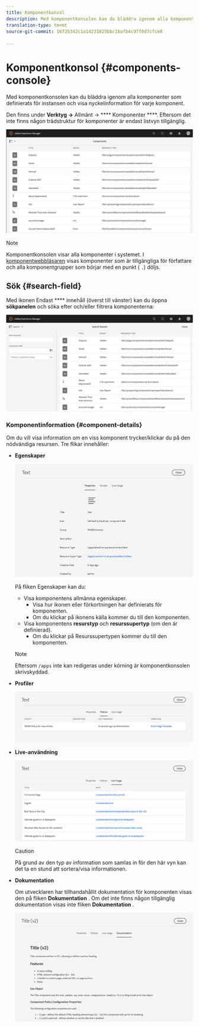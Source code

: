 ```yaml
---
title: Komponentkonsol
description: Med komponentkonsolen kan du bläddra igenom alla komponenter som definierats för din instans
translation-type: tm+mt
source-git-commit: 16725342c1a14231025bbc1bafb4c97f0d7cfce8

---
```



# Komponentkonsol {#components-console}

Med komponentkonsolen kan du bläddra igenom alla komponenter som definierats för instansen och visa nyckelinformation för varje komponent.

Den finns under **Verktyg ->** Allmänt -> **** Komponenter ****. Eftersom det inte finns någon trädstruktur för komponenter är endast listvyn tillgänglig.

![Komponentkonsolen](/help/sites-cloud/authoring/assets/components-console.png)

>[!NOTE]
>
>Komponentkonsolen visar alla komponenter i systemet. I [komponentwebbläsaren](/help/sites-cloud/authoring/fundamentals/environment-tools.md#components-browser) visas komponenter som är tillgängliga för författare och alla komponentgrupper som börjar med en punkt ( `.`) döljs.

## Sök {#search-field}

Med ikonen Endast **** innehåll (överst till vänster) kan du öppna **sökpanelen** och söka efter och/eller filtrera komponenterna:

![Söka i komponentkonsolen](/help/sites-cloud/authoring/assets/components-console-search.png)

### Komponentinformation {#component-details}

Om du vill visa information om en viss komponent trycker/klickar du på den nödvändiga resursen. Tre flikar innehåller:

* **Egenskaper**

   ![Egenskaper för komponentkonsolen](/help/sites-cloud/authoring/assets/components-console-properties.png)

   På fliken Egenskaper kan du:

   * Visa komponentens allmänna egenskaper.
      * Visa hur ikonen eller förkortningen har definierats för komponenten. <!-- View how the [icon or abbreviation has been defined](/help/sites-developing/components-basics.md#component-icon-in-touch-ui) for the component.-->
      * Om du klickar på ikonens källa kommer du till den komponenten.
   * Visa komponentens **resurstyp** och **resurssupertyp** (om den är definierad).
      * Om du klickar på Resurssupertypen kommer du till den komponenten.
   >[!NOTE]
   >
   >Eftersom `/apps` inte kan redigeras under körning är komponentkonsolen skrivskyddad.

* **Profiler**

   ![Principer för komponentkonsolen](/help/sites-cloud/authoring/assets/components-console-policies.png)

* **Live-användning**

   ![Live-användning av komponenter](/help/sites-cloud/authoring/assets/components-console-live-usage.png)

   >[!CAUTION]
   >
   >På grund av den typ av information som samlas in för den här vyn kan det ta en stund att sortera/visa informationen.

* **Dokumentation**

   Om utvecklaren har tillhandahållit dokumentation för komponenten visas den på fliken **Dokumentation** . Om det inte finns någon tillgänglig dokumentation visas inte fliken **Dokumentation** . <!-- If the developer has provided [documentation for the component](/help/sites-developing/developing-components.md#documenting-your-component), it will appear on the **Documentation** tab. If there is no documentation available, the **Documentation** tab will not be shown.-->

   ![Komponentdokumentation](/help/sites-cloud/authoring/assets/components-console-documentation.png)
